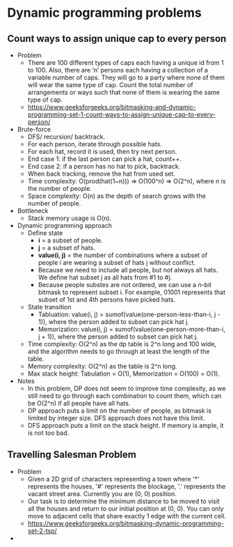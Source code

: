 # Dynamic programming problems

## Count ways to assign unique cap to every person
* Problem
    * There are 100 different types of caps each having a unique id from 1 to 100. Also, there are ‘n’ persons each having a collection of a variable number of caps. They will go to a party where none of them will wear the same type of cap. Count the total number of arrangements or ways such that none of them is wearing the same type of cap.
    * https://www.geeksforgeeks.org/bitmasking-and-dynamic-programming-set-1-count-ways-to-assign-unique-cap-to-every-person/
* Brute-force
    * DFS/ recursion/ backtrack.
    * For each person, iterate through possible hats.
    * For each hat, record it is used, then try next person.
    * End case 1: if the last person can pick a hat, count++.
    * End case 2: if a person has no hat to pick, backtrack.
    * When back tracking, remove the hat from used set.
    * Time complexity: O(prod(hat(1~n))) => O(100^n) => O(2^n), where n is the number of people.
    * Space complexity: O(n) as the depth of search grows with the number of people.
* Bottleneck
    * Stack memory usage is O(n).
* Dynamic programming approach
    * Define state
        * __i__ = a subset of people.
        * __j__ = a subset of hats.
        * __value(i, j)__ = the number of combinations where a subset of people i are wearing a subset of hats j without conflict.
        * Because we need to include all people, but not always all hats. We define hat subset j as all hats from #1 to #j.
        * Because people substes are not ordered, we can use a n-bit bitmask to represent subset i. For example, 01001 represents that subset of 1st and 4th persons have picked hats.
    * State transition
        * Tabluation: value(i, j) = sumof(value(one-person-less-than-i, j - 1)), where the person added to subset can pick hat j.
        * Memorization: value(i, j) = sumof(value(one-person-more-than-i, j + 1)), where the person added to subset can pick hat j.
    * Time complexity: O(2^n) as the dp table is 2^n long and 100 wide, and the algorithm needs to go through at least the length of the table.
    * Memory complexity: O(2^n) as the table is 2^n long.
    * Max stack height: Tabulation = O(1), Memorization = O(100) = O(1).
* Notes
    * In this problem, DP does not seem to improve time complexity, as we still need to go through each combination to count them, which can be O(2^n) if all people have all hats.
    * DP approach puts a limit on the number of people, as bitmask is limited by integer size. DFS approach does not have this limit.
    * DFS approach puts a limit on the stack height. If memory is ample, it is not too bad.

## Travelling Salesman Problem
* Problem
    * Given a 2D grid of characters representing a town where '*' represents the houses, '#' represents the blockage, '.' represents the vacant street area. Currently you are (0, 0) position.
    * Our task is to determine the minimum distance to be moved to visit all the houses and return to our initial position at (0, 0). You can only move to adjacent cells that share exactly 1 edge with the current cell.
    * https://www.geeksforgeeks.org/bitmasking-dynamic-programming-set-2-tsp/
* 